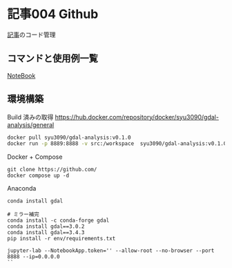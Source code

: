 # 記事004 Github

[記事]()のコード管理

## コマンドと使用例一覧
[NoteBook](./src/sample.ipynb)

## 環境構築

Build 済みの取得
https://hub.docker.com/repository/docker/syu3090/gdal-analysis/general
```bash
docker pull syu3090/gdal-analysis:v0.1.0
docker run -p 8889:8888 -v src:/workspace  syu3090/gdal-analysis:v0.1.0
````

Docker + Compose 
```shell
git clone https://github.com/
docker compose up -d
```
Anaconda
```shell
conda install gdal

# ミラー補完
conda install -c conda-forge gdal
conda install gdal==3.0.2
conda install gdal==3.4.3
pip install -r env/requirements.txt

jupyter-lab --NotebookApp.token='' --allow-root --no-browser --port 8888 --ip=0.0.0.0
``